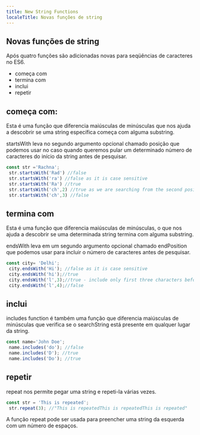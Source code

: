 ```yaml
---
title: New String Functions
localeTitle: Novas funções de string
---
```

## Novas funções de string

Após quatro funções são adicionadas novas para seqüências de caracteres no ES6.

*   começa com
*   termina com
*   inclui
*   repetir

## começa com:

Esta é uma função que diferencia maiúsculas de minúsculas que nos ajuda a descobrir se uma string específica começa com alguma substring.

startsWith leva no segundo argumento opcional chamado posição que podemos usar no caso quando queremos pular um determinado número de caracteres do início da string antes de pesquisar.

```javascript
const str ='Rachna'; 
 str.startsWith('Rad') //false 
 str.startsWith('ra') //false as it is case sensitive 
 str.startsWith('Ra') //true 
 str.startsWith('ch',2) //true as we are searching from the second position 
 str.startsWith('ch',3) //false 
```

## termina com

Esta é uma função que diferencia maiúsculas de minúsculas, o que nos ajuda a descobrir se uma determinada string termina com alguma substring.

endsWith leva em um segundo argumento opcional chamado endPosition que podemos usar para incluir o número de caracteres antes de pesquisar.

```javascript
const city= 'Delhi'; 
 city.endsWith('Hi'); //false as it is case sensitive 
 city.endsWith('hi');//true 
 city.endsWith('l',3);//true - include only first three characters before searching 
 city.endsWith('l',4);//false 
```

## inclui

includes function é também uma função que diferencia maiúsculas de minúsculas que verifica se o searchString está presente em qualquer lugar da string.

```javascript
const name='John Doe'; 
 name.includes('do'); //false 
 name.includes('D'); //true 
 name.includes('Do'); //true 
```

## repetir

repeat nos permite pegar uma string e repeti-la várias vezes.

```javascript
const str = 'This is repeated'; 
 str.repeat(3); //"This is repeatedThis is repeatedThis is repeated" 
```

A função repeat pode ser usada para preencher uma string da esquerda com um número de espaços.
